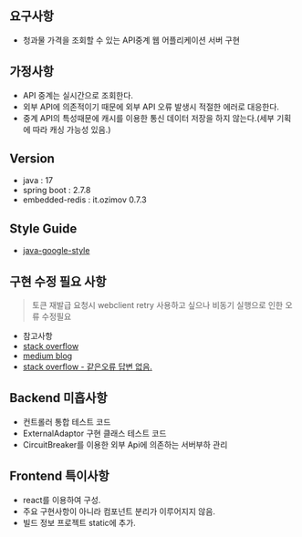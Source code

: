 ## 요구사항 
- 청과물 가격을 조회할 수 있는 API중계 웹 어플리케이션 서버 구현

## 가정사항 
- API 중계는 실시간으로 조회한다. 
- 외부 API에 의존적이기 때문에 외부 API 오류 발생시 적절한 에러로 대응한다.
- 중계 API의 특성때문에 캐시를 이용한 통신 데이터 저장을 하지 않는다.(세부 기획에 따라 캐싱 가능성 있음.)


## Version
- java : 17
- spring boot : 2.7.8
- embedded-redis : it.ozimov 0.7.3


## Style Guide
- [java-google-style](https://github.com/google/styleguide/blob/gh-pages/intellij-java-google-style.xml)
 
## 구현 수정 필요 사항 
> 토큰 재발급 요청시 webclient retry 사용하고 싶으나 비동기 실행으로 인한 오류 수정필요
  - 참고사항
  - [stack overflow](https://stackoverflow.com/questions/64355088/spring-webclient-call-method-in-retry)
  - [medium blog](https://geraldnguyen.medium.com/retry-webclient-request-f058fa4c337f)
  - [stack overflow - 같은오류 답변 없음.](https://stackoverflow.com/questions/75111657/throws-java-lang-illegalstateexception-block-blockfirst-blocklast-when-re)

## Backend 미흡사항 
- 컨트롤러 통합 테스트 코드
- ExternalAdaptor 구현 클래스 테스트 코드
- CircuitBreaker를 이용한 외부 Api에 의존하는 서버부하 관리

## Frontend 특이사항
- react를 이용하여 구성.
- 주요 구현사항이 아니라 컴포넌트 분리가 이루어지지 않음.
- 빌드 정보 프로젝트 static에 추가.